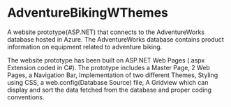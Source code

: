 # AdventureBikingWThemes

A website prototype(ASP.NET) that connects to the AdventureWorks database hosted in Azure. The AdventureWorks database contains product information on equipment related to adventure biking. 

The website prototype has been built on ASP.NET Web Pages (.aspx Extension coded in C#). The prototype includes a Master Page, 2 Web Pages, a Navigation Bar, Implementation of two different Themes, Styling using CSS, a web.config(Database Source) file, A Gridview which can display and sort the data fetched from the database and proper coding conventions.
